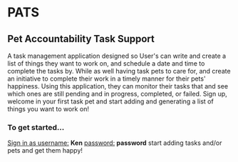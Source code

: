 <h1>PATS</h1>
<h2>Pet Accountability Task Support</h2>
<p>
  A task management application designed so User's can write and create a list of things they want to work on, and schedule a date and time to complete the tasks by. 
  While as well having task pets to care for, and create an initiative to complete their work in a timely manner for their pets' happiness. Using this application, they can monitor their tasks that and see which ones are still pending and in progress, completed, or failed. Sign up, welcome in your first task pet and start adding and generating a list of things you want to work on!
</p>
<h3>To get started...</h3>
<p>
  <u>Sign in as username:</u> <b>Ken</b>
  <u>password:</u> <b>password</b>
  start adding tasks and/or pets and get them happy!
</p>
